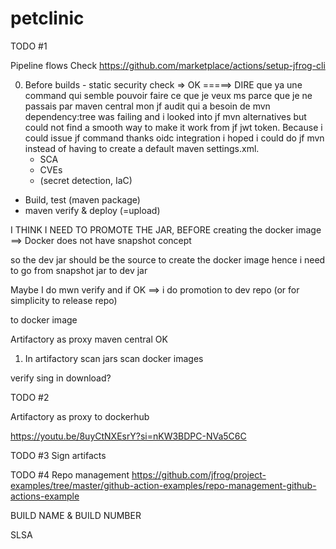 # petclinic



TODO #1

Pipeline flows
Check https://github.com/marketplace/actions/setup-jfrog-cli 

0. Before builds - static security check =>           OK =====> DIRE que ya une command qui semble pouvoir faire ce que je veux ms parce que je ne passais par maven central mon jf audit qui a besoin de mvn dependency:tree was failing and i looked into jf mvn alternatives but could not find a smooth way to make it work from jf jwt token. Because i could issue jf command thanks oidc integration i hoped i could do jf mvn instead of having to create a default maven settings.xml.
    - SCA                                           
    - CVEs
    - (secret detection, IaC)
- Build, test (maven package)
- maven verify & deploy (=upload)


I THINK I NEED TO PROMOTE THE JAR, BEFORE creating the docker image
==> Docker does not have snapshot concept

so the dev jar should be the source to create the docker image
hence i need to go from snapshot jar to dev jar

Maybe I do mwn verify and if OK ==> i do promotion to dev repo (or for simplicity to release repo)

to docker image


Artifactory as proxy maven central                      OK

1. In artifactory
scan jars 
scan docker images

verify sing in download?


TODO #2

Artifactory as proxy to dockerhub

https://youtu.be/8uyCtNXEsrY?si=nKW3BDPC-NVa5C6C

TODO #3 
Sign artifacts

TODO #4 Repo management
https://github.com/jfrog/project-examples/tree/master/github-action-examples/repo-management-github-actions-example

BUILD NAME & BUILD NUMBER

SLSA 